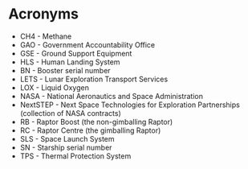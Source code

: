 # Acronyms

* CH4 - Methane
* GAO - Government Accountability Office
* GSE - Ground Support Equipment
* HLS - Human Landing System
* BN - Booster serial number
* LETS - Lunar Exploration Transport Services
* LOX - Liquid Oxygen
* NASA - National Aeronautics and Space Administration
* NextSTEP - Next Space Technologies for Exploration Partnerships (collection of NASA contracts)
* RB - Raptor Boost (the non-gimballing Raptor)
* RC - Raptor Centre (the gimballing Raptor)
* SLS - Space Launch System
* SN - Starship serial number
* TPS - Thermal Protection System
